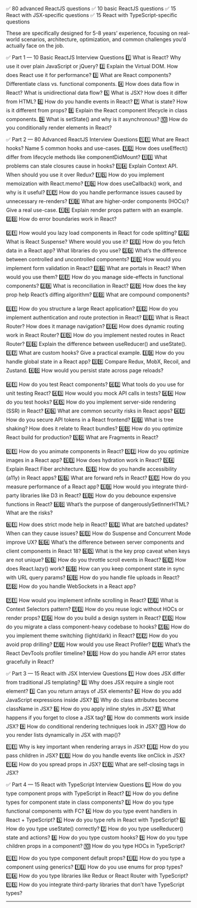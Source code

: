 ✅ 80 advanced ReactJS questions
✅ 10 basic ReactJS questions
✅ 15 React with JSX-specific questions
✅ 15 React with TypeScript-specific questions

These are specifically designed for 5-8 years’ experience, 
focusing on real-world scenarios, architecture, optimization, and common challenges you’d actually face on the job.

✅ Part 1 — 10 Basic ReactJS Interview Questions
1️⃣ What is React? Why use it over plain JavaScript or jQuery?
2️⃣ Explain the Virtual DOM. How does React use it for performance?
3️⃣ What are React components? Differentiate class vs. functional components.
4️⃣ How does data flow in React? What is unidirectional data flow?
5️⃣ What is JSX? How does it differ from HTML?
6️⃣ How do you handle events in React?
7️⃣ What is state? How is it different from props?
8️⃣ Explain the React component lifecycle in class components.
9️⃣ What is setState() and why is it asynchronous?
🔟 How do you conditionally render elements in React?

✅ Part 2 — 80 Advanced ReactJS Interview Questions
1️⃣1️⃣ What are React hooks? Name 5 common hooks and use-cases.
1️⃣2️⃣ How does useEffect() differ from lifecycle methods like componentDidMount?
1️⃣3️⃣ What problems can stale closures cause in hooks?
1️⃣4️⃣ Explain Context API. When should you use it over Redux?
1️⃣5️⃣ How do you implement memoization with React.memo?
1️⃣6️⃣ How does useCallback() work, and why is it useful?
1️⃣7️⃣ How do you handle performance issues caused by unnecessary re-renders?
1️⃣8️⃣ What are higher-order components (HOCs)? Give a real use-case.
1️⃣9️⃣ Explain render props pattern with an example.
2️⃣0️⃣ How do error boundaries work in React?

2️⃣1️⃣ How would you lazy load components in React for code splitting?
2️⃣2️⃣ What is React Suspense? Where would you use it?
2️⃣3️⃣ How do you fetch data in a React app? What libraries do you use?
2️⃣4️⃣ What’s the difference between controlled and uncontrolled components?
2️⃣5️⃣ How would you implement form validation in React?
2️⃣6️⃣ What are portals in React? When would you use them?
2️⃣7️⃣ How do you manage side-effects in functional components?
2️⃣8️⃣ What is reconciliation in React?
2️⃣9️⃣ How does the key prop help React’s diffing algorithm?
3️⃣0️⃣ What are compound components?

3️⃣1️⃣ How do you structure a large React application?
3️⃣2️⃣ How do you implement authentication and route protection in React?
3️⃣3️⃣ What is React Router? How does it manage navigation?
3️⃣4️⃣ How does dynamic routing work in React Router?
3️⃣5️⃣ How do you implement nested routes in React Router?
3️⃣6️⃣ Explain the difference between useReducer() and useState().
3️⃣7️⃣ What are custom hooks? Give a practical example.
3️⃣8️⃣ How do you handle global state in a React app?
3️⃣9️⃣ Compare Redux, MobX, Recoil, and Zustand.
4️⃣0️⃣ How would you persist state across page reloads?

4️⃣1️⃣ How do you test React components?
4️⃣2️⃣ What tools do you use for unit testing React?
4️⃣3️⃣ How would you mock API calls in tests?
4️⃣4️⃣ How do you test hooks?
4️⃣5️⃣ How do you implement server-side rendering (SSR) in React?
4️⃣6️⃣ What are common security risks in React apps?
4️⃣7️⃣ How do you secure API tokens in a React frontend?
4️⃣8️⃣ What is tree shaking? How does it relate to React bundles?
4️⃣9️⃣ How do you optimize React build for production?
5️⃣0️⃣ What are Fragments in React?

5️⃣1️⃣ How do you animate components in React?
5️⃣2️⃣ How do you optimize images in a React app?
5️⃣3️⃣ How does hydration work in React?
5️⃣4️⃣ Explain React Fiber architecture.
5️⃣5️⃣ How do you handle accessibility (a11y) in React apps?
5️⃣6️⃣ What are forward refs in React?
5️⃣7️⃣ How do you measure performance of a React app?
5️⃣8️⃣ How would you integrate third-party libraries like D3 in React?
5️⃣9️⃣ How do you debounce expensive functions in React?
6️⃣0️⃣ What’s the purpose of dangerouslySetInnerHTML? What are the risks?

6️⃣1️⃣ How does strict mode help in React?
6️⃣2️⃣ What are batched updates? When can they cause issues?
6️⃣3️⃣ How do Suspense and Concurrent Mode improve UX?
6️⃣4️⃣ What’s the difference between server components and client components in React 18?
6️⃣5️⃣ What is the key prop caveat when keys are not unique?
6️⃣6️⃣ How do you throttle scroll events in React?
6️⃣7️⃣ How does React.lazy() work?
6️⃣8️⃣ How can you keep component state in sync with URL query params?
6️⃣9️⃣ How do you handle file uploads in React?
7️⃣0️⃣ How do you handle WebSockets in a React app?

7️⃣1️⃣ How would you implement infinite scrolling in React?
7️⃣2️⃣ What is Context Selectors pattern?
7️⃣3️⃣ How do you reuse logic without HOCs or render props?
7️⃣4️⃣ How do you build a design system in React?
7️⃣5️⃣ How do you migrate a class component-heavy codebase to hooks?
7️⃣6️⃣ How do you implement theme switching (light/dark) in React?
7️⃣7️⃣ How do you avoid prop drilling?
7️⃣8️⃣ How would you use React Profiler?
7️⃣9️⃣ What’s the React DevTools profiler timeline?
8️⃣0️⃣ How do you handle API error states gracefully in React?

✅ Part 3 — 15 React with JSX Interview Questions
1️⃣ How does JSX differ from traditional JS templating?
2️⃣ Why does JSX require a single root element?
3️⃣ Can you return arrays of JSX elements?
4️⃣ How do you add JavaScript expressions inside JSX?
5️⃣ Why do class attributes become className in JSX?
6️⃣ How do you apply inline styles in JSX?
7️⃣ What happens if you forget to close a JSX tag?
8️⃣ How do comments work inside JSX?
9️⃣ How do conditional rendering techniques look in JSX?
🔟 How do you render lists dynamically in JSX with map()?

1️⃣1️⃣ Why is key important when rendering arrays in JSX?
1️⃣2️⃣ How do you pass children in JSX?
1️⃣3️⃣ How do you handle events like onClick in JSX?
1️⃣4️⃣ How do you spread props in JSX?
1️⃣5️⃣ What are self-closing tags in JSX?

✅ Part 4 — 15 React with TypeScript Interview Questions
1️⃣ How do you type component props with TypeScript in React?
2️⃣ How do you define types for component state in class components?
3️⃣ How do you type functional components with FC?
4️⃣ How do you type event handlers in React + TypeScript?
5️⃣ How do you type refs in React with TypeScript?
6️⃣ How do you type useState() correctly?
7️⃣ How do you type useReducer() state and actions?
8️⃣ How do you type custom hooks?
9️⃣ How do you type children props in a component?
🔟 How do you type HOCs in TypeScript?

1️⃣1️⃣ How do you type component default props?
1️⃣2️⃣ How do you type a component using generics?
1️⃣3️⃣ How do you use enums for prop types?
1️⃣4️⃣ How do you type libraries like Redux or React Router with TypeScript?
1️⃣5️⃣ How do you integrate third-party libraries that don’t have TypeScript types?

---------------------------------------------



